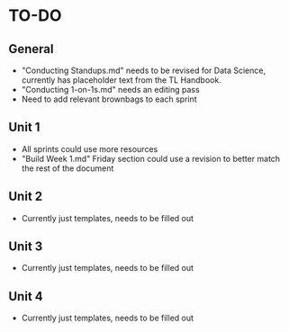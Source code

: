 # TO-DO

## General
- "Conducting Standups.md" needs to be revised for Data Science, currently has placeholder text from the TL Handbook.
- "Conducting 1-on-1s.md" needs an editing pass
- Need to add relevant brownbags to each sprint

## Unit 1
- All sprints could use more resources
- "Build Week 1.md" Friday section could use a revision to better match the rest of the document

## Unit 2
- Currently just templates, needs to be filled out

## Unit 3
- Currently just templates, needs to be filled out

## Unit 4
- Currently just templates, needs to be filled out